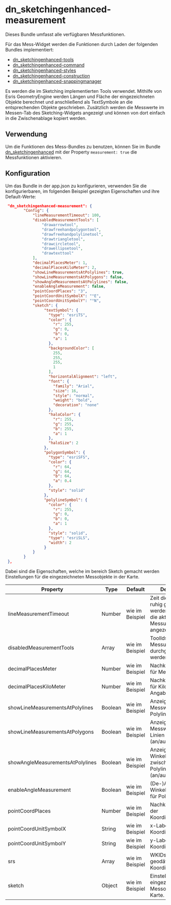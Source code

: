 # dn_sketchingenhanced-measurement

Dieses Bundle umfasst alle verfügbaren Messfunktionen.

Für das Mess-Widget werden die Funktionen durch Laden der folgenden Bundles implementiert:

* [dn_sketchingenhanced-tools](#bundle=dn_sketchingenhanced-tools@)
* [dn_sketchingenhanced-command](#bundle=dn_sketchingenhanced-command@)
* [dn_sketchingenhanced-styles](#bundle=dn_sketchingenhanced-styles@)
* [dn_sketchingenhanced-construction](#bundle=dn_sketchingenhanced-construction@)
* [dn_sketchingenhanced-snappingmanager](#bundle=dn_sketchingenhanced-snappingmanager@)

Es werden die im Sketching implementierten Tools verwendet.
Mithilfe von Esris GeometryEngine werden Längen und Fläche der eingezeichneten Objekte berechnet und
anschließend als TextSymbole an die entsprechenden Objekte geschrieben.
Zusätzlich werden die Messwerte im Messen-Tab des Sketching-Widgets angezeigt und können von dort einfach in die Zwischenablage kopiert werden.

## Verwendung

Um die Funktionen des Mess-Bundles zu benutzen, können Sie im Bundle [dn_sketchingenhanced](#bundle=dn_sketchingenhanced@) mit der Property `measurement: true` die Messfunktionen aktivieren.

## Konfiguration

Um das Bundle in der app.json zu konfigurieren, verwenden Sie die konfigurierbaren, im folgenden Beispiel gezeigten Eigenschaften und ihre Default-Werte:

```json
 "dn_sketchingenhanced-measurement": {
        "Config": {
            "lineMeasurementTimeout": 100,
            "disabledMeasurementTools": [
                "drawarrowtool",
                "drawfreehandpolygontool",
                "drawfreehandpolylinetool",
                "drawtriangletool",
                "drawcircletool",
                "drawellipsetool",
                "drawtexttool"
            ],
            "decimalPlacesMeter": 1,
            "decimalPlacesKiloMeter": 2,
            "showLineMeasurementsAtPolylines": true,
            "showLineMeasurementsAtPolygons": false,
            "showAngleMeasurementsAtPolylines": false,
            "enableAngleMeasurement": false,
            "pointCoordPlaces": "3",
            "pointCoordUnitSymbolX": "°E",
            "pointCoordUnitSymbolY": "°N",
            "sketch": {
                 "textSymbol": {
                   "type": "esriTS",
                   "color": {
                     "r": 255,
                     "g": 0,
                     "b": 0,
                     "a": 1
                   },
                   "backgroundColor": [
                     255,
                     255,
                     255,
                     1
                   ],
                   "horizontalAlignment": "left",
                   "font": {
                     "family": "Arial",
                     "size": 16,
                     "style": "normal",
                     "weight": "bold",
                     "decoration": "none"
                   },
                   "haloColor": {
                     "r": 255,
                     "g": 255,
                     "b": 255,
                     "a": 1
                   },
                   "haloSize": 2
                 },
                 "polygonSymbol": {
                   "type": "esriSFS",
                   "color": {
                     "r": 64,
                     "g": 64,
                     "b": 64,
                     "a": 0.4
                   },
                   "style": "solid"
                 },
                 "polylineSymbol": {
                   "color": {
                     "r": 255,
                     "g": 0,
                     "b": 0,
                     "a": 1
                   },
                   "style": "solid",
                   "type": "esriSLS",
                   "width": 2
                 }
            }
        }
 },
```

Dabei sind die Eigenschaften, welche im bereich Sketch gemacht werden Einstellungen für die eingezeichneten Messobjekte in der Karte.



|Property               |Type     |Default         | Description
|-----------------------|---------|----------------|-----------
|lineMeasurementTimeout      |Number    |wie im Beispiel |Zeit die die Maus ruhig gehalten werden muss, damit die aktuelle Messung temporär angezeigt wird
|disabledMeasurementTools          |Array    |wie im Beispiel |ToolIds für die keine Messungen durchgeführt werden sollen
|decimalPlacesMeter          |Number    |wie im Beispiel |Nachkommastellen für Meter-Angaben
|decimalPlacesKiloMeter          |Number    |wie im Beispiel |Nachkommastellen für Kilometer-Angaben
|showLineMeasurementsAtPolylines          |Boolean    |wie im Beispiel |Anzeige der Messwerte an Polylinien (an/aus)
|showLineMeasurementsAtPolygons          |Boolean    |wie im Beispiel |Anzeige der Messwerte von Linien an Polygonen (an/aus)
|showAngleMeasurementsAtPolylines               | Boolean | wie im Beispiel| Anzeige von Winkelmessungen zwischen Polylinien-Teilen (an/aus)
|enableAngleMeasurement                 | Boolean | wie im Beispiel | (De-)Aktiviert die Winkelmessfunktion für Polylinien
|pointCoordPlaces          |Number    |wie im Beispiel |Nachkommastellen der Koordinatenanzeige
|pointCoordUnitSymbolX          |String    |wie im Beispiel |x-Label für Koordinatenanzeige
|pointCoordUnitSymbolY          |String    |wie im Beispiel |y-Label für Koordinatenanzeige
|srs          |Array    |wie im Beispiel |WKIDs planarer und geodätisch Koordinatensysteme
|sketch          |Object    |wie im Beispiel |Einstellungen für die eingezeichneten Messobjekte in der Karte.
